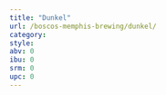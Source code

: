 ```yaml
---
title: "Dunkel"
url: /boscos-memphis-brewing/dunkel/
category: 
style: 
abv: 0
ibu: 0
srm: 0
upc: 0
---
```


